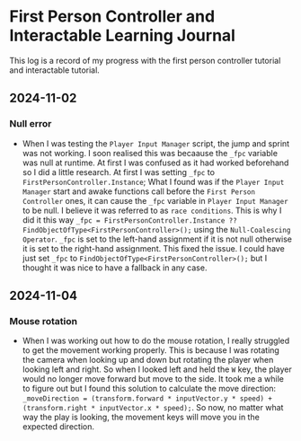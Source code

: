 # First Person Controller and Interactable Learning Journal
This log is a record of my progress with the first person controller tutorial and interactable tutorial.


## 2024-11-02

### Null error
- When I was testing the `Player Input Manager` script, the jump and sprint was not working. I soon realised this was becaause the `_fpc` variable was null at runtime. At first I was confused as it had worked beforehand so I did a little research. At first I was setting `_fpc` to `FirstPersonController.Instance`; What I found was if the `Player Input Manager` start and awake functions call before the `First Person Controller` ones, it can cause the `_fpc` variable in `Player Input Manager` to be null. I believe it was referred to as `race conditions`. This is why I did it this way `_fpc = FirstPersonController.Instance ?? FindObjectOfType<FirstPersonController>();` using the `Null-Coalescing Operator`. `_fpc` is set to the left-hand assignment if it is not null otherwise it is set to the right-hand assignment. This fixed the issue. I could have just set `_fpc` to `FindObjectOfType<FirstPersonController>();` but I thought it was nice to have a fallback in any case.

## 2024-11-04

### Mouse rotation
- When I was working out how to do the mouse rotation, I really struggled to get the movement working properly. This is because I was rotating the camera when looking up and down but rotating the player when looking left and right. So when I looked left and held the `W` key, the player would no longer move forward but move to the side. It took me a while to figure out but I found this solution to calculate the move direction: `_moveDirection = (transform.forward * inputVector.y * speed) + (transform.right * inputVector.x * speed);`. So now, no matter what way the play is looking, the movement keys will move you in the expected direction.
